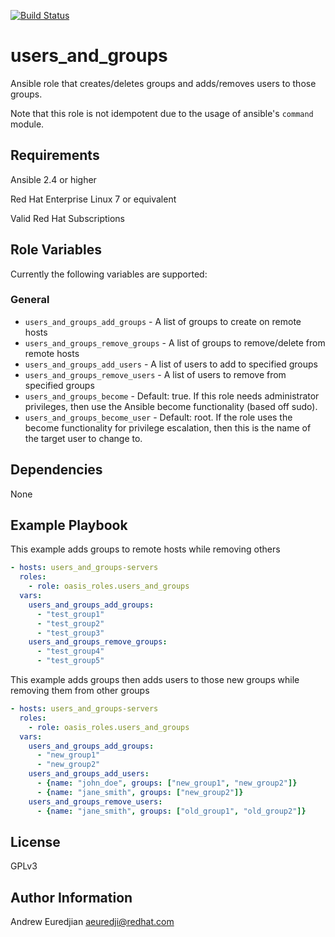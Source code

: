 [![Build Status](https://travis-ci.com/oasis-roles/users_and_groups.svg?branch=master)](https://travis-ci.com/oasis-roles/users_and_groups)

users_and_groups
===========

Ansible role that creates/deletes groups and adds/removes users to those groups.

Note that this role is not idempotent due to the usage of ansible's `command` module.

Requirements
------------

Ansible 2.4 or higher

Red Hat Enterprise Linux 7 or equivalent

Valid Red Hat Subscriptions

Role Variables
--------------

Currently the following variables are supported:

### General
* `users_and_groups_add_groups` - A list of groups to create on remote hosts
* `users_and_groups_remove_groups` - A list of groups to remove/delete from remote hosts
* `users_and_groups_add_users` - A list of users to add to specified groups
* `users_and_groups_remove_users` - A list of users to remove from specified groups
* `users_and_groups_become` - Default: true. If this role needs administrator
  privileges, then use the Ansible become functionality (based off sudo).
* `users_and_groups_become_user` - Default: root. If the role uses the become
  functionality for privilege escalation, then this is the name of the target
  user to change to.

Dependencies
------------

None

Example Playbook
----------------

This example adds groups to remote hosts while removing others

```yaml
- hosts: users_and_groups-servers
  roles:
    - role: oasis_roles.users_and_groups
  vars:
    users_and_groups_add_groups:
      - "test_group1"
      - "test_group2"
      - "test_group3"
    users_and_groups_remove_groups:
      - "test_group4"
      - "test_group5"
```

This example adds groups then adds users to those new groups while removing them from other groups

```yaml
- hosts: users_and_groups-servers
  roles:
    - role: oasis_roles.users_and_groups
  vars:
    users_and_groups_add_groups:
      - "new_group1"
      - "new_group2"
    users_and_groups_add_users:
      - {name: "john_doe", groups: ["new_group1", "new_group2"]}
      - {name: "jane_smith", groups: ["new_group2"]}
    users_and_groups_remove_users:
      - {name: "jane_smith", groups: ["old_group1", "old_group2"]}
```

License
-------

GPLv3

Author Information
------------------

Andrew Euredjian <aeuredji@redhat.com>